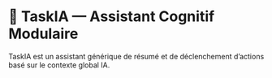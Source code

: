 # 🧠 TaskIA — Assistant Cognitif Modulaire

TaskIA est un assistant générique de résumé et de déclenchement d’actions basé sur le contexte global IA.
